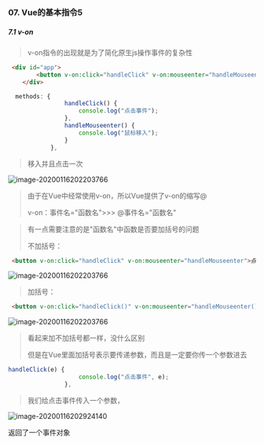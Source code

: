 ### 07. Vue的基本指令5

##### 7.1 v-on

> v-on指令的出现就是为了简化原生js操作事件的复杂性

```HTML
 <div id="app">
        <button v-on:click="handleClick" v-on:mouseenter="handleMouseenter">点击/移入</button>
    </div>
```

```js
  methods: {
                handleClick() {
                    console.log("点击事件");
                },
                handleMouseenter() {
                    console.log("鼠标移入");
                }
            },
```

> 移入并且点击一次

![image-20200116202203766](C:\Users\王雨波\AppData\Roaming\Typora\typora-user-images\image-20200116202203766.png)

> 由于在Vue中经常使用v-on，所以Vue提供了v-on的缩写@
>
> v-on：事件名="函数名">>> @事件名="函数名"

> 有一点需要注意的是"函数名"中函数是否要加括号的问题
>
> 不加括号：

```HTML
 <button v-on:click="handleClick" v-on:mouseenter="handleMouseenter">点击/移入</button>
```

![image-20200116202203766](C:\Users\王雨波\AppData\Roaming\Typora\typora-user-images\image-20200116202203766.png)

> 加括号：

```html
 <button v-on:click="handleClick()" v-on:mouseenter="handleMouseenter()">点击/移入</button>
```

![image-20200116202203766](C:\Users\王雨波\AppData\Roaming\Typora\typora-user-images\image-20200116202203766.png)

> 看起来加不加括号都一样，没什么区别
>
> 但是在Vue里面加括号表示要传递参数，而且是一定要你传一个参数进去

```js
handleClick(e) {
                    console.log("点击事件", e);
                },
```

> 我们给点击事件传入一个参数，

![image-20200116202924140](C:\Users\王雨波\AppData\Roaming\Typora\typora-user-images\image-20200116202924140.png)

返回了一个事件对象